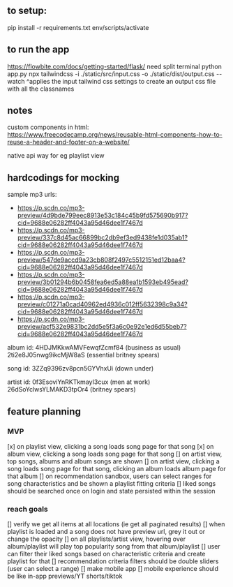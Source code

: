 ## to setup:
pip install -r requirements.txt
env/scripts/activate

## to run the app
https://flowbite.com/docs/getting-started/flask/
need split terminal
  python app.py
  npx tailwindcss -i ./static/src/input.css -o ./static/dist/output.css --watch
  ^applies the input tailwind css settings to create an output css file with all the classnames

## notes
custom components in html: https://www.freecodecamp.org/news/reusable-html-components-how-to-reuse-a-header-and-footer-on-a-website/

native api way for eg playlist view
  <!-- # NATIVE API WAY
	# headers = get_auth_header(session['token_info']['access_token'])
	# playlist_url = f"https://api.spotify.com/v1/playlists/{playlist_id}/tracks"
	# response = requests.get(playlist_url, headers=headers)
	# playlist_items = response.json()['items']
	# # print(json.dumps(playlist_items[0])) #single song in playlist
	# print('NATIVE TOKEN', session['token_info']['access_token']) 
  # print('AUTH MANAGER TOKEN', auth_manager.get_access_token()) #session['token_info']['access_token']
	# print('AUTH MANAGER TOKEN', auth_manager.get_cached_token())
	# auth_manager.refresh_access_token(auth_manager.get_cached_token()['refresh_token']) -->

## hardcodings for mocking
sample mp3 urls: 
- https://p.scdn.co/mp3-preview/4d9bde799eec8913e53c184c45b9fd575690b917?cid=9688e06282ff4043a95d46dee1f7467d
- https://p.scdn.co/mp3-preview/337c8d45ac66899bc2db9ef3ed9438fe1d035ab1?cid=9688e06282ff4043a95d46dee1f7467d
- https://p.scdn.co/mp3-preview/547de9accd9a23cb808f2497c5512151ed12baa4?cid=9688e06282ff4043a95d46dee1f7467d
- https://p.scdn.co/mp3-preview/3b01294b6b0458fea6ed5a88ea1b1593eb495ead?cid=9688e06282ff4043a95d46dee1f7467d
- https://p.scdn.co/mp3-preview/c01271a0cad40962ed4936c012ff5632398c9a34?cid=9688e06282ff4043a95d46dee1f7467d
- https://p.scdn.co/mp3-preview/acf532e9831bc2dd5e5f3a6c0e92e1ed6d55beb7?cid=9688e06282ff4043a95d46dee1f7467d

album id: 
4HDJMKkwAMVFewqfZcmf84 (business as usual)
2ti2e8J05nwg9ikcMjW8aS (essential britney spears)

song id: 
3ZZq9396zv8pcn5GYVhxUi (down under)

artist id: 
0f3EsoviYnRKTkmayI3cux (men at work)
26dSoYclwsYLMAKD3tpOr4 (britney spears)


## feature planning
### MVP
[x] on playlist view, clicking a song loads song page for that song
[x] on album view, clicking a song loads song page for that song
[] on artist view, top songs, albums and album songs are shown
[] on artist view, clicking a song loads song page for that song, clicking an album loads album page for that album
[] on recommendation sandbox, users can select ranges for song characteristics and be shown a playlist fitting criteria
[] liked songs should be searched once on login and state persisted within the session

### reach goals
[] verify we get all items at all locations (ie get all paginated results)
[] when playlist is loaded and a song does not have preview url, grey it out or change the opacity
[] on all playlists/artist view, hovering over album/playlist will play top popularity song from that album/playlist
[] user can filter their liked songs based on characteristic criteria and create playlist for that
[] recommendation criteria filters should be double sliders (user can select a range)
[] make mobile app
[] mobile experience should be like in-app previews/YT shorts/tiktok
